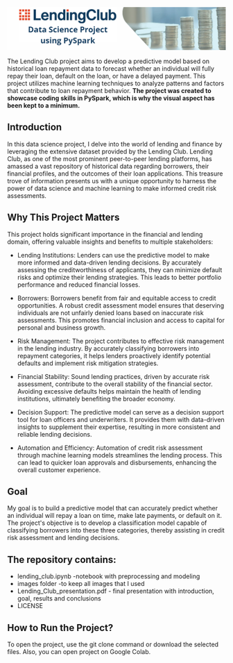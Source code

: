 <div align="center">
    <img src="./images/lenging-club-logo.png" alt="Opis obrazu">
</div>

The Lending Club project aims to develop a predictive model based on historical loan repayment data to forecast whether an individual will fully repay their loan, default on the loan, or have a delayed payment. This project utilizes machine learning techniques to analyze patterns and factors that contribute to loan repayment behavior. **The project was created to showcase coding skills in PySpark, which is why the visual aspect has been kept to a minimum.**

## Introduction
In this data science project, I delve into the world of lending and finance by leveraging the extensive dataset provided by the Lending Club. Lending Club, as one of the most prominent peer-to-peer lending platforms, has amassed a vast repository of historical data regarding borrowers, their financial profiles, and the outcomes of their loan applications. This treasure trove of information presents us with a unique opportunity to harness the power of data science and machine learning to make informed credit risk assessments.

## Why This Project Matters
This project holds significant importance in the financial and lending domain, offering valuable insights and benefits to multiple stakeholders:
* Lending Institutions: Lenders can use the predictive model to make more informed and data-driven lending decisions. By accurately assessing the creditworthiness of applicants, they can minimize default risks and optimize their lending strategies. This leads to better portfolio performance and reduced financial losses.

* Borrowers: Borrowers benefit from fair and equitable access to credit opportunities. A robust credit assessment model ensures that deserving individuals are not unfairly denied loans based on inaccurate risk assessments. This promotes financial inclusion and access to capital for personal and business growth.

* Risk Management: The project contributes to effective risk management in the lending industry. By accurately classifying borrowers into repayment categories, it helps lenders proactively identify potential defaults and implement risk mitigation strategies.

* Financial Stability: Sound lending practices, driven by accurate risk assessment, contribute to the overall stability of the financial sector. Avoiding excessive defaults helps maintain the health of lending institutions, ultimately benefiting the broader economy.

* Decision Support: The predictive model can serve as a decision support tool for loan officers and underwriters. It provides them with data-driven insights to supplement their expertise, resulting in more consistent and reliable lending decisions.

* Automation and Efficiency: Automation of credit risk assessment through machine learning models streamlines the lending process. This can lead to quicker loan approvals and disbursements, enhancing the overall customer experience.

## Goal
My goal is to build a predictive model that can accurately predict whether an individual will repay a loan on time, make late payments, or default on it. The project's objective is to develop a classification model capable of classifying borrowers into these three categories, thereby assisting in credit risk assessment and lending decisions.

## The repository contains:
* lending_club.ipynb -notebook with preprocessing and modeling
* images folder -to keep all images that I used
* Lending_Club_presentation.pdf - final presentation with introduction, goal, results and conclusions
* LICENSE

## How to Run the Project?
To open the project, use the git clone command or download the selected files. Also, you can open project on Google Colab.
